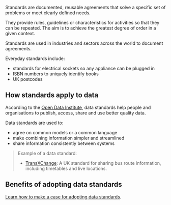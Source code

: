 Standards are documented, reusable agreements that solve a specific set of problems or meet clearly defined needs.

They provide rules, guidelines or characteristics for activities so that they can be repeated. The aim is to achieve the greatest degree of order in a given context.

Standards are used in industries and sectors across the world to document agreements.

Everyday standards include:

- standards for electrical sockets so any appliance can be plugged in
- ISBN numbers to uniquely identify books
- UK postcodes

## How standards apply to data

According to the [Open Data Institute](https://standards.theodi.org/), data standards help people and organisations to publish, access, share and use better quality data.

Data standards are used to:

* agree on common models or a common language  
* make combining information simpler and streamlined  
* share information consistently between systems

> Example of a data standard:
>   - [TransXChange](https://www.gov.uk/government/collections/transxchange): A UK standard for sharing bus route information, including timetables and live locations.

## Benefits of adopting data standards

[Learn how to make a case for adopting data standards](http://xxx).

